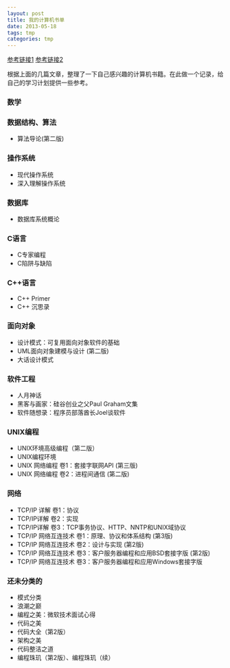 ```yaml
---
layout: post
title: 我的计算机书单
date: 2013-05-18
tags: tmp
categories: tmp
---
```


[参考链接1](http://blog.jobbole.com/1383/)
[参考链接2](http://blog.chinaunix.net/uid-26102866-id-3044733.html)

根据上面的几篇文章，整理了一下自己感兴趣的计算机书籍。在此做一个记录，给自己的学习计划提供一些参考。

### 数学

### 数据结构、算法

+ 算法导论(第二版)

### 操作系统

+ 现代操作系统
+ 深入理解操作系统

### 数据库

+ 数据库系统概论

### C语言

+ C专家编程
+ C陷阱与缺陷

### C++语言

+ C++ Primer
+ C++ 沉思录

### 面向对象

+ 设计模式：可复用面向对象软件的基础
+ UML面向对象建模与设计 (第二版)
+ 大话设计模式

### 软件工程

+ 人月神话
+ 黑客与画家：硅谷创业之父Paul Graham文集
+ 软件随想录：程序员部落酋长Joel谈软件

### UNIX编程

+ UNIX环境高级编程（第二版）
+ UNIX编程环境
+ UNIX 网络编程 卷1：套接字联网API (第三版)
+ UNIX 网络编程 卷2：进程间通信 (第二版)

### 网络

+ TCP/IP 详解 卷1：协议
+ TCP/IP详解 卷2：实现
+ TCP/IP详解 卷3：TCP事务协议、HTTP、NNTP和UNIX域协议
+ TCP/IP 网络互连技术 卷1：原理、协议和体系结构 (第3版)
+ TCP/IP 网络互连技术 卷2：设计与实现 (第2版)
+ TCP/IP 网络互连技术 卷3：客户服务器编程和应用BSD套接字版 (第2版)
+ TCP/IP 网络互连技术 卷3：客户服务器编程和应用Windows套接字版

### 还未分类的

+ 模式分类
+ 浪潮之巅
+ 编程之美：微软技术面试心得
+ 代码之美
+ 代码大全（第2版）
+ 架构之美
+ 代码整洁之道
+ 编程珠玑（第2版）、编程珠玑（续）
